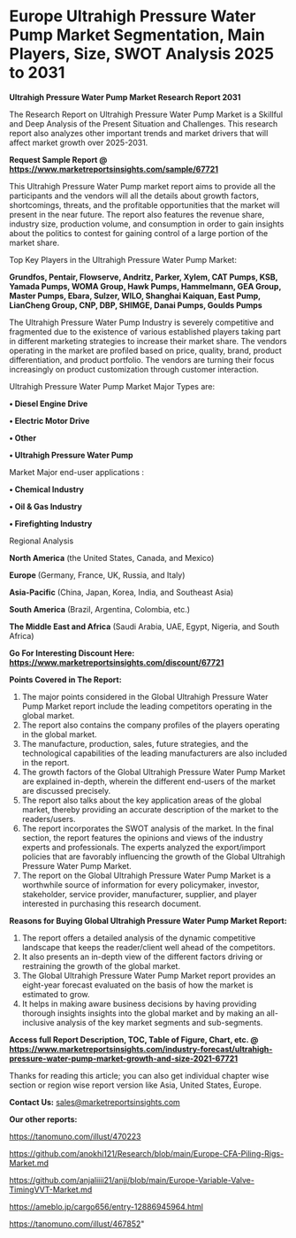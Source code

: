 # Europe Ultrahigh Pressure Water Pump Market Segmentation, Main Players, Size, SWOT Analysis 2025 to 2031

<strong>Ultrahigh Pressure Water Pump Market Research Report 2031</strong>

The Research Report on Ultrahigh Pressure Water Pump Market is a Skillful and Deep Analysis of the Present Situation and Challenges. This research report also analyzes other important trends and market drivers that will affect market growth over 2025-2031.

<strong>Request Sample Report @ <a href=https://www.marketreportsinsights.com/sample/67721>https://www.marketreportsinsights.com/sample/67721</a></strong>

This Ultrahigh Pressure Water Pump market report aims to provide all the participants and the vendors will all the details about growth factors, shortcomings, threats, and the profitable opportunities that the market will present in the near future. The report also features the revenue share, industry size, production volume, and consumption in order to gain insights about the politics to contest for gaining control of a large portion of the market share.

Top Key Players in the Ultrahigh Pressure Water Pump Market:

<strong>Grundfos, Pentair, Flowserve, Andritz, Parker, Xylem, CAT Pumps, KSB, Yamada Pumps, WOMA Group, Hawk Pumps, Hammelmann, GEA Group, Master Pumps, Ebara, Sulzer, WILO, Shanghai Kaiquan, East Pump, LianCheng Group, CNP, DBP, SHIMGE, Danai Pumps, Goulds Pumps</strong>

The Ultrahigh Pressure Water Pump Industry is severely competitive and fragmented due to the existence of various established players taking part in different marketing strategies to increase their market share. The vendors operating in the market are profiled based on price, quality, brand, product differentiation, and product portfolio. The vendors are turning their focus increasingly on product customization through customer interaction.

Ultrahigh Pressure Water Pump Market Major Types are:

<strong>• Diesel Engine Drive

• Electric Motor Drive

• Other

• Ultrahigh Pressure Water Pump</strong>

Market Major end-user applications :

<strong>• Chemical Industry

• Oil & Gas Industry

• Firefighting Industry</strong>

Regional Analysis

</u><strong><b>North America</b></strong> (the United States, Canada, and Mexico)

<strong><b>Europe </b></strong>(Germany, France, UK, Russia, and Italy)

<strong><b>Asia-Pacific</b></strong> (China, Japan, Korea, India, and Southeast Asia)

<strong><b>South America</b></strong> (Brazil, Argentina, Colombia, etc.)

<strong><b>The Middle East and Africa</b></strong> (Saudi Arabia, UAE, Egypt, Nigeria, and South Africa)

<strong>Go For Interesting Discount Here: <a href=https://www.marketreportsinsights.com/discount/67721>https://www.marketreportsinsights.com/discount/67721</a></strong>

<strong>Points Covered in The Report:</strong>
<ol>
  <li>The major points considered in the Global Ultrahigh Pressure Water Pump Market report include the leading competitors operating in the global market.</li>
  <li>The report also contains the company profiles of the players operating in the global market.</li>
  <li>The manufacture, production, sales, future strategies, and the technological capabilities of the leading manufacturers are also included in the report.</li>
  <li>The growth factors of the Global Ultrahigh Pressure Water Pump Market are explained in-depth, wherein the different end-users of the market are discussed precisely.</li>
  <li>The report also talks about the key application areas of the global market, thereby providing an accurate description of the market to the readers/users.</li>
  <li>The report incorporates the SWOT analysis of the market. In the final section, the report features the opinions and views of the industry experts and professionals. The experts analyzed the export/import policies that are favorably influencing the growth of the Global Ultrahigh Pressure Water Pump Market.</li>
  <li>The report on the Global Ultrahigh Pressure Water Pump Market is a worthwhile source of information for every policymaker, investor, stakeholder, service provider, manufacturer, supplier, and player interested in purchasing this research document.</li>
</ol>
<strong>Reasons for Buying Global Ultrahigh Pressure Water Pump Market Report:</strong>

<ol>
  <li>The report offers a detailed analysis of the dynamic competitive landscape that keeps the reader/client well ahead of the competitors.</li>
  <li>It also presents an in-depth view of the different factors driving or restraining the growth of the global market.</li>
  <li>The Global Ultrahigh Pressure Water Pump Market report provides an eight-year forecast evaluated on the basis of how the market is estimated to grow.</li>
  <li>It helps in making aware business decisions by having providing thorough insights insights into the global market and by making an all-inclusive analysis of the key market segments and sub-segments.</li>
</ol>
<strong>Access full Report Description, TOC, Table of Figure, Chart, etc. @ <a href=https://www.marketreportsinsights.com/industry-forecast/ultrahigh-pressure-water-pump-market-growth-and-size-2021-67721>https://www.marketreportsinsights.com/industry-forecast/ultrahigh-pressure-water-pump-market-growth-and-size-2021-67721</a></strong>


Thanks for reading this article; you can also get individual chapter wise section or region wise report version like Asia, United States, Europe.

<strong>Contact Us:</strong>
sales@marketreportsinsights.com

<strong>Our other reports:</strong>

<a href=https://tanomuno.com/illust/470223>https://tanomuno.com/illust/470223</a>

<a href=https://github.com/anokhi121/Research/blob/main/Europe-CFA-Piling-Rigs-Market.md>https://github.com/anokhi121/Research/blob/main/Europe-CFA-Piling-Rigs-Market.md</a>

<a href=https://github.com/anjaliiii21/anjj/blob/main/Europe-Variable-Valve-TimingVVT-Market.md>https://github.com/anjaliiii21/anjj/blob/main/Europe-Variable-Valve-TimingVVT-Market.md</a>

<a href=https://ameblo.jp/cargo656/entry-12886945964.html>https://ameblo.jp/cargo656/entry-12886945964.html</a>

<a href=https://tanomuno.com/illust/467852>https://tanomuno.com/illust/467852</a>"
